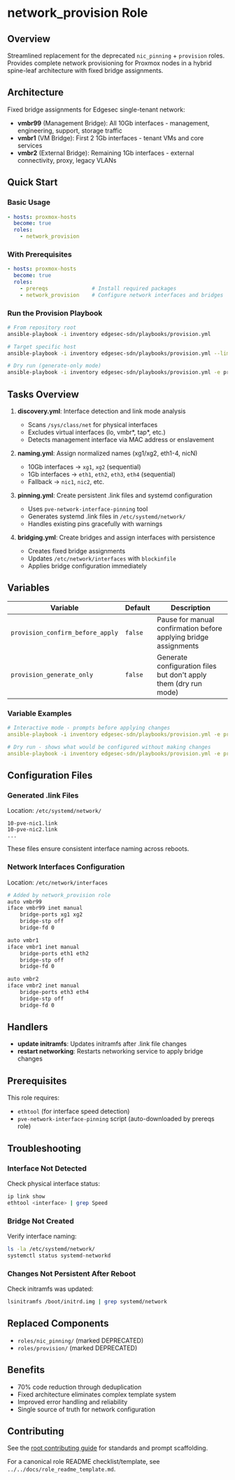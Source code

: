 # network_provision Role

## Overview
Streamlined replacement for the deprecated `nic_pinning` + `provision` roles. Provides complete network provisioning for Proxmox nodes in a hybrid spine-leaf architecture with fixed bridge assignments.

## Architecture
Fixed bridge assignments for Edgesec single-tenant network:
- **vmbr99** (Management Bridge): All 10Gb interfaces - management, engineering, support, storage traffic
- **vmbr1** (VM Bridge): First 2 1Gb interfaces - tenant VMs and core services
- **vmbr2** (External Bridge): Remaining 1Gb interfaces - external connectivity, proxy, legacy VLANs

## Quick Start

### Basic Usage
```yaml
- hosts: proxmox-hosts
  become: true
  roles:
    - network_provision
```

### With Prerequisites
```yaml
- hosts: proxmox-hosts
  become: true
  roles:
    - prereqs              # Install required packages
    - network_provision    # Configure network interfaces and bridges
```

### Run the Provision Playbook
```bash
# From repository root
ansible-playbook -i inventory edgesec-sdn/playbooks/provision.yml

# Target specific host
ansible-playbook -i inventory edgesec-sdn/playbooks/provision.yml --limit hostname

# Dry run (generate-only mode)
ansible-playbook -i inventory edgesec-sdn/playbooks/provision.yml -e provision_generate_only=true
```

## Tasks Overview

1. **discovery.yml**: Interface detection and link mode analysis
   - Scans `/sys/class/net` for physical interfaces
   - Excludes virtual interfaces (lo, vmbr*, tap*, etc.)
   - Detects management interface via MAC address or enslavement

2. **naming.yml**: Assign normalized names (xg1/xg2, eth1-4, nicN)
   - 10Gb interfaces → `xg1`, `xg2` (sequential)
   - 1Gb interfaces → `eth1`, `eth2`, `eth3`, `eth4` (sequential)
   - Fallback → `nic1`, `nic2`, etc.

3. **pinning.yml**: Create persistent .link files and systemd configuration
   - Uses `pve-network-interface-pinning` tool
   - Generates systemd .link files in `/etc/systemd/network/`
   - Handles existing pins gracefully with warnings

4. **bridging.yml**: Create bridges and assign interfaces with persistence
   - Creates fixed bridge assignments
   - Updates `/etc/network/interfaces` with `blockinfile`
   - Applies bridge configuration immediately

## Variables

| Variable | Default | Description |
|----------|---------|-------------|
| `provision_confirm_before_apply` | `false` | Pause for manual confirmation before applying bridge assignments |
| `provision_generate_only` | `false` | Generate configuration files but don't apply them (dry run mode) |

### Variable Examples

```yaml
# Interactive mode - prompts before applying changes
ansible-playbook -i inventory edgesec-sdn/playbooks/provision.yml -e provision_confirm_before_apply=true

# Dry run - shows what would be configured without making changes
ansible-playbook -i inventory edgesec-sdn/playbooks/provision.yml -e provision_generate_only=true
```

## Configuration Files

### Generated .link Files
Location: `/etc/systemd/network/`
```
10-pve-nic1.link
10-pve-nic2.link
...
```
These files ensure consistent interface naming across reboots.

### Network Interfaces Configuration
Location: `/etc/network/interfaces`
```bash
# Added by network_provision role
auto vmbr99
iface vmbr99 inet manual
    bridge-ports xg1 xg2
    bridge-stp off
    bridge-fd 0

auto vmbr1
iface vmbr1 inet manual
    bridge-ports eth1 eth2
    bridge-stp off
    bridge-fd 0

auto vmbr2
iface vmbr2 inet manual
    bridge-ports eth3 eth4
    bridge-stp off
    bridge-fd 0
```

## Handlers

- **update initramfs**: Updates initramfs after .link file changes
- **restart networking**: Restarts networking service to apply bridge changes

## Prerequisites

This role requires:
- `ethtool` (for interface speed detection)
- `pve-network-interface-pinning` script (auto-downloaded by prereqs role)

## Troubleshooting

### Interface Not Detected
Check physical interface status:
```bash
ip link show
ethtool <interface> | grep Speed
```

### Bridge Not Created
Verify interface naming:
```bash
ls -la /etc/systemd/network/
systemctl status systemd-networkd
```

### Changes Not Persistent After Reboot
Check initramfs was updated:
```bash
lsinitramfs /boot/initrd.img | grep systemd/network
```

## Replaced Components
- `roles/nic_pinning/` (marked DEPRECATED)
- `roles/provision/` (marked DEPRECATED)

## Benefits
- 70% code reduction through deduplication
- Fixed architecture eliminates complex template system
- Improved error handling and reliability
- Single source of truth for network configuration

## Contributing
See the [root contributing guide](../../docs/contributing.md) for standards and prompt scaffolding.

For a canonical role README checklist/template, see `../../docs/role_readme_template.md`.